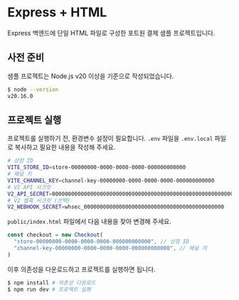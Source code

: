 # Express + HTML

Express 백엔드에 단일 HTML 파일로 구성한 포트원 결제 샘플 프로젝트입니다.

## 사전 준비

샘플 프로젝트는 Node.js v20 이상을 기준으로 작성되었습니다.

```bash
$ node --version
v20.16.0
```

## 프로젝트 실행

프로젝트를 실행하기 전, 환경변수 설정이 필요합니다. `.env` 파일을 `.env.local` 파일로 복사하고 필요한 내용을 작성해 주세요.

```bash
# 상점 ID
VITE_STORE_ID=store-00000000-0000-0000-0000-000000000000
# 채널 키
VITE_CHANNEL_KEY=channel-key-00000000-0000-0000-0000-000000000000
# V2 API 시크릿
V2_API_SECRET=00000000000000000000000000000000000000000000000000000000000000000000000000000000
# V2 웹훅 시크릿 (선택)
V2_WEBHOOK_SECRET=whsec_00000000000000000000000000000000000000000000
```

`public/index.html` 파일에서 다음 내용을 찾아 변경해 주세요.

```js
const checkout = new Checkout(
  "store-00000000-0000-0000-0000-000000000000", // 상점 ID
  "channel-key-00000000-0000-0000-0000-000000000000", // 채널 키
)
```

이후 의존성을 다운로드하고 프로젝트를 실행하면 됩니다.

```bash
$ npm install # 의존성 다운로드
$ npm run dev # 프로젝트 실행
```
